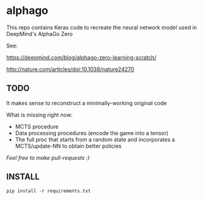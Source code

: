 # alphago

This repo contains Keras code to recreate the neural network model used in DeepMind's AlphaGo Zero

See:

https://deepmind.com/blog/alphago-zero-learning-scratch/

http://nature.com/articles/doi:10.1038/nature24270

## TODO

It makes sense to reconstruct a minimally-working original code

What is missing right now:
* MCTS procedure
* Data processing procedures (encode the game into a tensor)
* The full proc that starts from a random state and incorporates a MCTS/update-NN to obtain better policies

*Feel free to make pull-requests :)*


## INSTALL

```
pip install -r requirements.txt
```